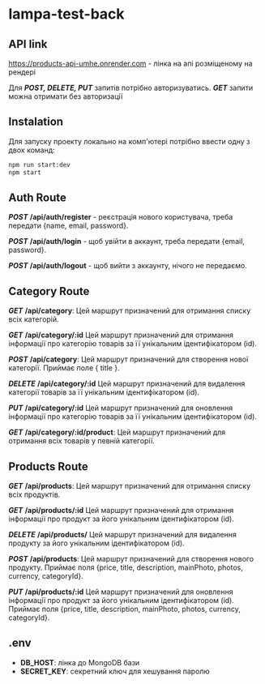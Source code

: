 # lampa-test-back

## API link

https://products-api-umhe.onrender.com - лінка на апі розміщеному на рендері

Для **_POST, DELETE, PUT_** запитів потрібно авторизуватись. **_GET_** запити
можна отримати без авторизації

## Instalation

Для запуску проекту локально на комп'ютері потрібно ввести одну з двох
команд:

```sh
npm run start:dev
npm start
```

## Auth Route

**_POST_** **/api/auth/register** - реєстрація нового користувача, треба
передати {name, email, password}.

**_POST_** **/api/auth/login** - щоб увійти в аккаунт, треба передати {email,
password}.

**_POST_** **/api/auth/logout** - щоб вийти з аккаунту, нічого не передаємо.

## Category Route

**_GET_** **/api/category**: Цей маршрут призначений для отримання списку всіх
категорій.

**_GET_** **/api/category/:id** Цей маршрут призначений для отримання інформації
про категорію товарів за її унікальним ідентифікатором (id).

**_POST_** **/api/category**: Цей маршрут призначений для створення нової
категорії. Приймає поле { title }.

**_DELETE_** **/api/category/:id** Цей маршрут призначений для видалення
категорії товарів за її унікальним ідентифікатором (id).

**_PUT_** **/api/category/:id** Цей маршрут призначений для оновлення інформації
про категорію товарів за її унікальним ідентифікатором (id).

**_GET_** **/api/category/:id/product**: Цей маршрут призначений для отримання
всіх товарів у певній категорії.

## Products Route

**_GET_** **/api/products**: Цей маршрут призначений для отримання списку всіх
продуктів.

**_GET_** **/api/products/:id** Цей маршрут призначений для отримання інформації
про продукт за його унікальним ідентифікатором (id).

**_DELETE_** **/api/products/** Цей маршрут призначений для видалення продукту
за його унікальним ідентифікатором (id).

**_POST_** **/api/products**: Цей маршрут призначений для створення нового
продукту. Приймає поля {price, title, description, mainPhoto, photos, currency,
categoryId}.

**_PUT_** **/api/products/:id** Цей маршрут призначений для оновлення інформації
про продукт за його унікальним ідентифікатором (id). Приймає поля {price, title,
description, mainPhoto, photos, currency, categoryId}.

## .env

- **DB_HOST**: лінка до MongoDB бази
- **SECRET_KEY**: секретний ключ для хешування паролю
